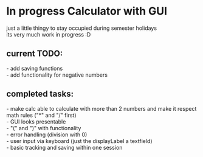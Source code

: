 <H1>In progress Calculator with GUI </H1>
just a little thingy to stay occupied during semester holidays <br>
its very much work in progress :D <br>
<h2>current TODO: </h2>
- add saving functions <br>
- add functionality for negative numbers <br>

<h2>completed tasks: </h2>
- make calc able to calculate with more than 2 numbers and make it respect math rules ("*" and "/" first) <br>
- GUI looks presentable <br>
- "(" and ")" with functionality <br>
- error handling (division with 0) <br>
- user input via keyboard (just the displayLabel a textfield) <br>
- basic tracking and saving within one session <br>
